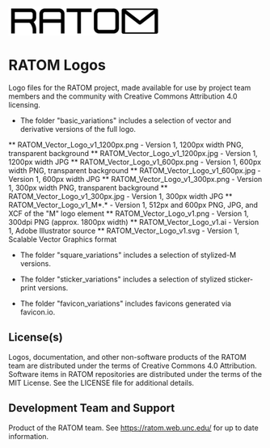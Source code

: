 ![Logo](https://github.com/libratom/ratom-logos/blob/master/basic_variations/RATOM_Vector_Logo_v1_300px.png)

# RATOM Logos

Logo files for the RATOM project, made available for use by project team members and the community with Creative Commons Attribution 4.0 licensing.

* The folder "basic_variations" includes a selection of vector and derivative versions of the full logo.

** RATOM_Vector_Logo_v1_1200px.png - Version 1, 1200px width PNG, transparent background
** RATOM_Vector_Logo_v1_1200px.jpg - Version 1, 1200px width JPG
** RATOM_Vector_Logo_v1_600px.png - Version 1, 600px width PNG, transparent background
** RATOM_Vector_Logo_v1_600px.jpg - Version 1, 600px width JPG
** RATOM_Vector_Logo_v1_300px.png - Version 1, 300px width PNG, transparent background
** RATOM_Vector_Logo_v1_300px.jpg - Version 1, 300px width JPG
** RATOM_Vector_Logo_v1_M*.* - Version 1, 512px and 600px PNG, JPG, and XCF of the "M" logo element
** RATOM_Vector_Logo_v1.png - Version 1, 300dpi PNG (approx. 1800px width)
** RATOM_Vector_Logo_v1.ai - Version 1, Adobe Illustrator source
** RATOM_Vector_Logo_v1.svg - Version 1, Scalable Vector Graphics format

* The folder "square_variations" includes a selection of stylized-M versions.

* The folder "sticker_variations" includes a selection of stylized sticker-print versions.

* The folder "favicon_variations" includes favicons generated via favicon.io.

## License(s)

Logos, documentation, and other non-software products of the RATOM team are distributed under the terms of Creative Commons 4.0 Attribution. Software items in RATOM repositories are distributed under the terms of the MIT License. See the LICENSE file for additional details.

## Development Team and Support

Product of the RATOM team. See https://ratom.web.unc.edu/ for up to date information.
